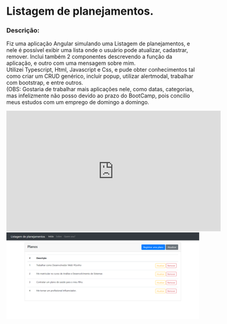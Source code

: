 <h1> Listagem de planejamentos. </h1>
<h3> Descrição:</h3>
<p> Fiz uma aplicação Angular simulando uma Listagem de planejamentos, e nele é possível exibir uma lista onde o usuário pode atualizar, cadastrar, remover.
Inclui também 2 componentes descrevendo a função da aplicação, e outro com uma mensagem sobre mim.<br/>
Utilizei Typescript, Html, Javascript e Css, e pude obter conhecimentos tal como criar um CRUD genérico, incluir popup, utilizar alertmodal, trabalhar com bootstrap, e entre outros.<br/>
(OBS: Gostaria de trabalhar mais aplicações nele, como datas, categorias, mas infelizmente não posso devido ao prazo do BootCamp, pois concilio meus estudos com um emprego de domingo a domingo. </p>
<iframe width="560" height="315" src="https://www.youtube.com/embed/Jtk-Ru_7tv4" title="YouTube video player" frameborder="0" allow="accelerometer; autoplay; clipboard-write; encrypted-media; gyroscope; picture-in-picture" allowfullscreen></iframe>
<a href="https://github.com/vcfooficial/listagem-planejamento"/>
    <img src="https://raw.githubusercontent.com/vcfooficial/listagem-planejamento/master/snapshot-my-project.png"/>
</a>
